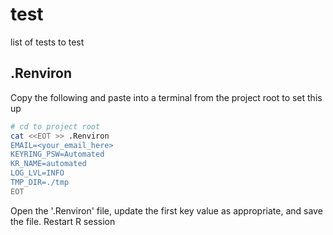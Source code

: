# test
list of tests to test

## .Renviron
Copy the following and paste into a terminal from the project root to set this up

```bash
# cd to project root
cat <<EOT >> .Renviron
EMAIL=<your_email_here>
KEYRING_PSW=Automated
KR_NAME=automated
LOG_LVL=INFO
TMP_DIR=./tmp
EOT
```
Open the '.Renviron' file, update the first key value as appropriate, and save the file. Restart R session

